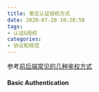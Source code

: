 ```yaml
---
title: 常见认证授权方式
date: 2020-07-20 10:28:58
tags:
- 认证&授权
categories: 
- 协议和规范
---
```

参考[前后端常见的几种鉴权方式](https://www.lishuaishuai.com/nodejs/1167.html?soure=jj)
#### Basic Authentication